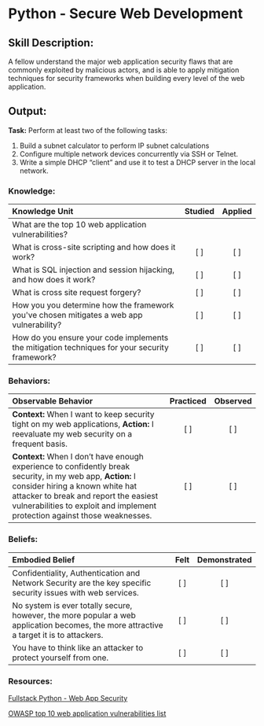 # Python - Secure Web Development  

## Skill Description: 

A fellow understand the major web application security flaws that are commonly exploited by malicious actors, and is able to apply mitigation techniques for security frameworks when building every level of the web application. 

## Output:

**Task:** Perform at least two of the following tasks:
1. Build a subnet calculator to perform IP subnet calculations 
2. Configure multiple network devices concurrently via SSH or Telnet.
3. Write a simple DHCP “client” and use it to test a DHCP server in the local network.


### Knowledge:
| Knowledge Unit   |      Studied      | Applied |
|:-------------|:------------------:|:--------:|
| What are the top 10 web application vulnerabilities? 
| What is cross-site scripting and how does it work? | [ ] | [ ] |
| What is SQL injection and session hijacking, and how does it work? | [ ] | [ ] | 
| What is cross site request forgery? | [ ] | [ ] |
| How you you determine how the framework you've chosen mitigates a web app vulnerability? | [ ] | [ ] |
| How do you ensure your code implements the mitigation techniques for your security framework? | [ ] | [ ] |

### Behaviors:
| Observable Behavior   |      Practiced      | Observed |
|:-------------|:------------------:|:--------:|
| **Context:** When I want to keep security tight on my web applications, **Action:** I reevaluate my web security on a frequent basis. | [ ] | [ ] |
| **Context:** When I don’t have enough experience to confidently break security, in my web app, **Action:** I consider hiring a known white hat attacker to break and report the easiest vulnerabilities to exploit and implement protection against those weaknesses. | [ ] | [ ] |

### Beliefs: 
| Embodied Belief   |      Felt      | Demonstrated |
|:-------------|:------------------:|:--------:|
| Confidentiality, Authentication and Network Security are the key specific security issues with web services. | [ ] | [ ] |
| No system is ever totally secure, however, the more popular a web application becomes, the more attractive a target it is to attackers. | [ ] | [ ] |
| You have to think like an attacker to protect yourself from one. | [ ] | [ ] |


### Resources:

[Fullstack Python - Web App Security](https://www.fullstackpython.com/web-application-security.html)

[OWASP top 10 web application vulnerabilities list](https://www.owasp.org/index.php/Category:OWASP_Top_Ten_Project
) 

